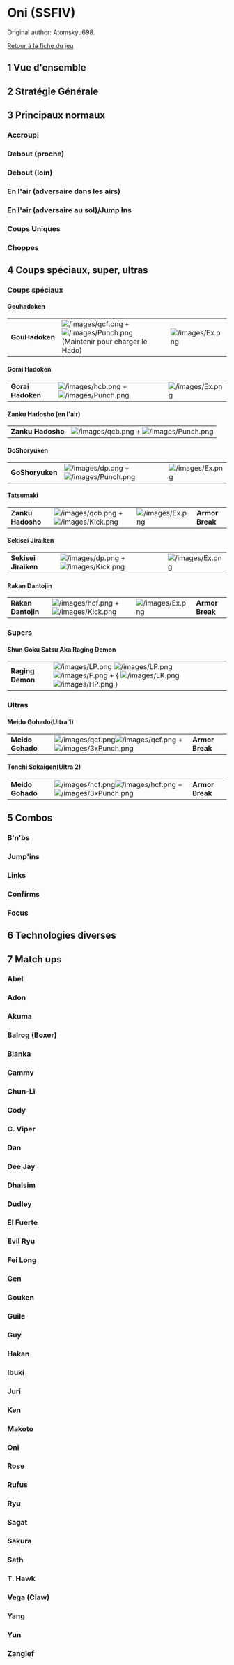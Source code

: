 # Oni (SSFIV)

Original author: Atomskyu698.

[Retour à la fiche du
jeu](http://wiki.basgrospoing.fr/index.php/Super_Street_Fighter_IV)

## 1 Vue d'ensemble

## 2 Stratégie Générale

## 3 Principaux normaux

### Accroupi

### Debout (proche)

### Debout (loin)

### En l'air (adversaire dans les airs)

### En l'air (adversaire au sol)/Jump Ins

### Coups Uniques

### Choppes

## 4 Coups spéciaux, super, ultras

### Coups spéciaux

#### Gouhadoken

|                |                                                                                                                      |                                      |
|----------------|----------------------------------------------------------------------------------------------------------------------|--------------------------------------|
| **GouHadoken** | ![](/images/qcf.png "/images/qcf.png") + ![](/images/Punch.png "/images/Punch.png") (Maintenir pour charger le Hado) | ![](/images/Ex.png "/images/Ex.png") |

#### Gorai Hadoken

|                   |                                                                                     |                                      |
|-------------------|-------------------------------------------------------------------------------------|--------------------------------------|
| **Gorai Hadoken** | ![](/images/hcb.png "/images/hcb.png") + ![](/images/Punch.png "/images/Punch.png") | ![](/images/Ex.png "/images/Ex.png") |

#### Zanku Hadosho (en l'air)

|                   |                                                                                     |
|-------------------|-------------------------------------------------------------------------------------|
| **Zanku Hadosho** | ![](/images/qcb.png "/images/qcb.png") + ![](/images/Punch.png "/images/Punch.png") |

#### GoShoryuken

|                 |                                                                                   |                                      |
|-----------------|-----------------------------------------------------------------------------------|--------------------------------------|
| **GoShoryuken** | ![](/images/dp.png "/images/dp.png") + ![](/images/Punch.png "/images/Punch.png") | ![](/images/Ex.png "/images/Ex.png") |

#### Tatsumaki

|                   |                                                                                   |                                      |                 |
|-------------------|-----------------------------------------------------------------------------------|--------------------------------------|-----------------|
| **Zanku Hadosho** | ![](/images/qcb.png "/images/qcb.png") + ![](/images/Kick.png "/images/Kick.png") | ![](/images/Ex.png "/images/Ex.png") | **Armor Break** |

#### Sekisei Jiraiken

|                      |                                                                                 |                                      |
|----------------------|---------------------------------------------------------------------------------|--------------------------------------|
| **Sekisei Jiraiken** | ![](/images/dp.png "/images/dp.png") + ![](/images/Kick.png "/images/Kick.png") | ![](/images/Ex.png "/images/Ex.png") |

#### Rakan Dantojin

|                    |                                                                                   |                                      |                 |
|--------------------|-----------------------------------------------------------------------------------|--------------------------------------|-----------------|
| **Rakan Dantojin** | ![](/images/hcf.png "/images/hcf.png") + ![](/images/Kick.png "/images/Kick.png") | ![](/images/Ex.png "/images/Ex.png") | **Armor Break** |

### Supers

#### Shun Goku Satsu Aka Raging Demon

|                  |                                                                                                                                                                                              |
|------------------|----------------------------------------------------------------------------------------------------------------------------------------------------------------------------------------------|
| **Raging Demon** | ![](/images/LP.png "/images/LP.png") ![](/images/LP.png "/images/LP.png") ![](/images/F.png "/images/F.png") + { ![](/images/LK.png "/images/LK.png") ![](/images/HP.png "/images/HP.png") } |

### Ultras

#### Meido Gohado(Ultra 1)

|                  |                                                                                                                               |                 |
|------------------|-------------------------------------------------------------------------------------------------------------------------------|-----------------|
| **Meido Gohado** | ![](/images/qcf.png "/images/qcf.png")![](/images/qcf.png "/images/qcf.png") + ![](/images/3xPunch.png "/images/3xPunch.png") | **Armor Break** |

#### Tenchi Sokaigen(Ultra 2)

|                  |                                                                                                                               |                 |
|------------------|-------------------------------------------------------------------------------------------------------------------------------|-----------------|
| **Meido Gohado** | ![](/images/hcf.png "/images/hcf.png")![](/images/hcf.png "/images/hcf.png") + ![](/images/3xPunch.png "/images/3xPunch.png") | **Armor Break** |

## 5 Combos

### B'n'bs

### Jump'ins

### Links

### Confirms

### Focus

## 6 Technologies diverses

## 7 Match ups

### Abel

### Adon

### Akuma

### Balrog (Boxer)

### Blanka

### Cammy

### Chun-Li

### Cody

### C. Viper

### Dan

### Dee Jay

### Dhalsim

### Dudley

### El Fuerte

### Evil Ryu

### Fei Long

### Gen

### Gouken

### Guile

### Guy

### Hakan

### Ibuki

### Juri

### Ken

### Makoto

### Oni

### Rose

### Rufus

### Ryu

### Sagat

### Sakura

### Seth

### T. Hawk

### Vega (Claw)

### Yang

### Yun

### Zangief
